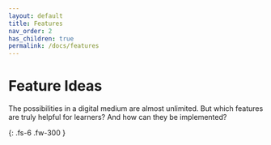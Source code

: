 ```yaml
---
layout: default
title: Features
nav_order: 2
has_children: true
permalink: /docs/features
---
```


# Feature Ideas

The possibilities in a digital medium are almost unlimited. But which features are truly helpful for learners? And how can they be implemented? 

{: .fs-6 .fw-300 }
